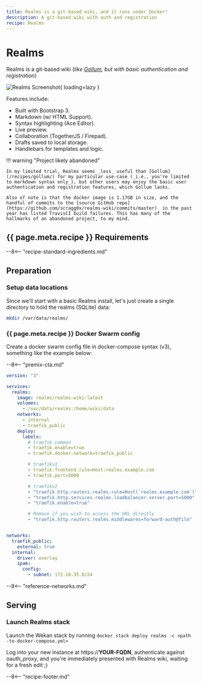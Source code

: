 ```yaml
---
title: Realms is a git-based wiki, and it runs under Docker!
description: A git-based wiki with auth and registration
recipe: Realms
---
```


# Realms

Realms is a git-based wiki (_like [Gollum](/recipes/gollum/), but with basic authentication and registration_)

![Realms Screenshot](../images/realms.png){ loading=lazy }

Features include:

* Built with Bootstrap 3.
* Markdown (w/ HTML Support).
* Syntax highlighting (Ace Editor).
* Live preview.
* Collaboration (TogetherJS / Firepad).
* Drafts saved to local storage.
* Handlebars for templates and logic.

!!! warning "Project likely abandoned"

    In my limited trial, Realms seems _less_ useful than [Gollum](/recipes/gollum/) for my particular use-case (_i.e., you're limited to markdown syntax only_), but other users may enjoy the basic user authentication and registration features, which Gollum lacks.

    Also of note is that the docker image is 1.17GB in size, and the handful of commits to the [source GitHub repo](https://github.com/scragg0x/realms-wiki/commits/master)  in the past year has listed TravisCI build failures. This has many of the hallmarks of an abandoned project, to my mind.

## {{ page.meta.recipe }} Requirements

--8<-- "recipe-standard-ingredients.md"

## Preparation

### Setup data locations

Since we'll start with a basic Realms install, let's just create a single directory to hold the realms (SQLite) data:

```bash
mkdir /var/data/realms/
```

### {{ page.meta.recipe }} Docker Swarm config

Create a docker swarm config file in docker-compose syntax (v3), something like the example below:

--8<-- "premix-cta.md"

```yaml
version: "3"

services:
  realms:
    image: realms/realms-wiki:latest
    volumes:
      - /var/data/realms:/home/wiki/data
    networks:
      - internal
      - traefik_public
    deploy:
      labels:
        # traefik common
        - traefik.enable=true
        - traefik.docker.network=traefik_public

        # traefikv1
        - traefik.frontend.rule=Host:realms.example.com
        - traefik.port=5000     

        # traefikv2
        - "traefik.http.routers.realms.rule=Host(`realms.example.com`)"
        - "traefik.http.services.realms.loadbalancer.server.port=5000"
        - "traefik.enable=true"

        # Remove if you wish to access the URL directly
        - "traefik.http.routers.realms.middlewares=forward-auth@file"


networks:
  traefik_public:
    external: true
  internal:
    driver: overlay
    ipam:
      config:
        - subnet: 172.16.35.0/24
```

--8<-- "reference-networks.md"

## Serving

### Launch Realms stack

Launch the Wekan stack by running ```docker stack deploy realms -c <path -to-docker-compose.yml>```

Log into your new instance at https://**YOUR-FQDN**, authenticate against oauth_proxy, and you're immediately presented with Realms wiki, waiting for a fresh edit ;)

[^1]: If you wanted to expose the realms UI directly, you could remove the traefik-forward-auth from the design.

[^2]: The inclusion of Realms was due to the efforts of @gkoerk in our [Discord server](http://chat.funkypenguin.co.nz)- Unfortunately on the 22nd August 2020 Jerry passed away. Jerry was very passionate and highly regarded in the field of Information Technology. He will be missed.

--8<-- "recipe-footer.md"
